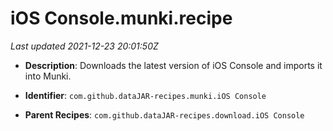 # iOS Console.munki.recipe

_Last updated 2021-12-23 20:01:50Z_

- **Description**: Downloads the latest version of iOS Console and imports it into Munki.

- **Identifier**: `com.github.dataJAR-recipes.munki.iOS Console`

- **Parent Recipes**: `com.github.dataJAR-recipes.download.iOS Console`
